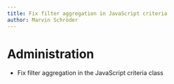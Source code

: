 ```yaml
---
title: Fix filter aggregation in JavaScript criteria
author: Marvin Schröder
---
```

# Administration
* Fix filter aggregation in the JavaScript criteria class
